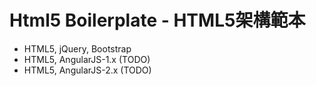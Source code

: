 # Html5 Boilerplate - HTML5架構範本

* HTML5, jQuery, Bootstrap
* HTML5, AngularJS-1.x (TODO)
* HTML5, AngularJS-2.x (TODO)
